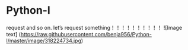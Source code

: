 # Python-l
request and so on.
let’s request something！！！！！！！！！！
![Image text] (https://raw.githubusercontent.com/benja956/Python-l/master/image/318224734.jpg)
